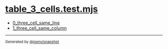 # [table_3_cells.test.mjs](../table_3_cells.test.mjs)


- [0_three_cell_same_line](0_three_cell_same_line/0_three_cell_same_line.md)
- [1_three_cell_same_column](1_three_cell_same_column/1_three_cell_same_column.md)

---

<sub>
  Generated by <a href="https://github.com/jsenv/core/tree/main/packages/independent/snapshot">@jsenv/snapshot</a>
</sub>
